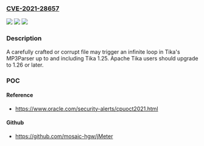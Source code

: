 ### [CVE-2021-28657](https://cve.mitre.org/cgi-bin/cvename.cgi?name=CVE-2021-28657)
![](https://img.shields.io/static/v1?label=Product&message=Apache%20Tika&color=blue)
![](https://img.shields.io/static/v1?label=Version&message=Apache%20Tika%3C%201.26%20&color=brighgreen)
![](https://img.shields.io/static/v1?label=Vulnerability&message=CWE-835%20Infinite%20Loop&color=brighgreen)

### Description

A carefully crafted or corrupt file may trigger an infinite loop in Tika's MP3Parser up to and including Tika 1.25. Apache Tika users should upgrade to 1.26 or later.

### POC

#### Reference
- https://www.oracle.com/security-alerts/cpuoct2021.html

#### Github
- https://github.com/mosaic-hgw/jMeter

